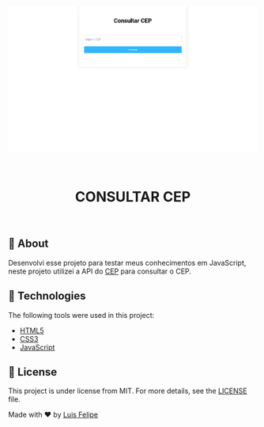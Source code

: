 <div align="center" id="top">
  <img src="./src/consultarCep.png" alt="Frontend" />

&#xa0;

</div>

<h1 align="center">CONSULTAR CEP</h1>

<br>

## :dart: About

Desenvolvi esse projeto para testar meus conhecimentos em JavaScript, neste projeto utilizei a API do [CEP](https://viacep.com.br/) para consultar o CEP.

## :rocket: Technologies

The following tools were used in this project:

- [HTML5](https://developer.mozilla.org/pt-BR/docs/Web/Guide/HTML/HTML5)
- [CSS3](https://developer.mozilla.org/pt-BR/docs/Web/CSS/CSS3)
- [JavaScript](https://developer.mozilla.org/pt-BR/docs/Web/JavaScript)

## :memo: License

This project is under license from MIT. For more details, see the [LICENSE](LICENSE.md) file.

Made with :heart: by <a href="https://github.com/luisfelipecode" target="_blank">Luis Felipe</a>
